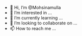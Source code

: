 - 👋 Hi, I’m @Mohsinamulla
- 👀 I’m interested in ...
- 🌱 I’m currently learning ...
- 💞️ I’m looking to collaborate on ...
- 📫 How to reach me ...

<!---
Mohsinamulla/Mohsinamulla is a ✨ special ✨ repository because its `README.md` (this file) appears on your GitHub profile.
You can click the Preview link to take a look at your changes.
--->
